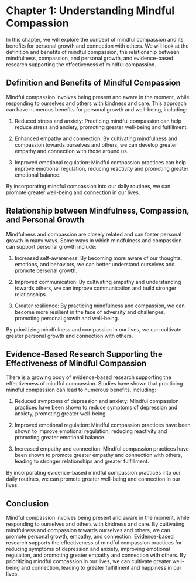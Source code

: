 Chapter 1: Understanding Mindful Compassion
===========================================

In this chapter, we will explore the concept of mindful compassion and its benefits for personal growth and connection with others. We will look at the definition and benefits of mindful compassion, the relationship between mindfulness, compassion, and personal growth, and evidence-based research supporting the effectiveness of mindful compassion.

Definition and Benefits of Mindful Compassion
---------------------------------------------

Mindful compassion involves being present and aware in the moment, while responding to ourselves and others with kindness and care. This approach can have numerous benefits for personal growth and well-being, including:

1. Reduced stress and anxiety: Practicing mindful compassion can help reduce stress and anxiety, promoting greater well-being and fulfillment.

2. Enhanced empathy and connection: By cultivating mindfulness and compassion towards ourselves and others, we can develop greater empathy and connection with those around us.

3. Improved emotional regulation: Mindful compassion practices can help improve emotional regulation, reducing reactivity and promoting greater emotional balance.

By incorporating mindful compassion into our daily routines, we can promote greater well-being and connection in our lives.

Relationship between Mindfulness, Compassion, and Personal Growth
-----------------------------------------------------------------

Mindfulness and compassion are closely related and can foster personal growth in many ways. Some ways in which mindfulness and compassion can support personal growth include:

1. Increased self-awareness: By becoming more aware of our thoughts, emotions, and behaviors, we can better understand ourselves and promote personal growth.

2. Improved communication: By cultivating empathy and understanding towards others, we can improve communication and build stronger relationships.

3. Greater resilience: By practicing mindfulness and compassion, we can become more resilient in the face of adversity and challenges, promoting personal growth and well-being.

By prioritizing mindfulness and compassion in our lives, we can cultivate greater personal growth and connection with others.

Evidence-Based Research Supporting the Effectiveness of Mindful Compassion
--------------------------------------------------------------------------

There is a growing body of evidence-based research supporting the effectiveness of mindful compassion. Studies have shown that practicing mindful compassion can lead to numerous benefits, including:

1. Reduced symptoms of depression and anxiety: Mindful compassion practices have been shown to reduce symptoms of depression and anxiety, promoting greater well-being.

2. Improved emotional regulation: Mindful compassion practices have been shown to improve emotional regulation, reducing reactivity and promoting greater emotional balance.

3. Increased empathy and connection: Mindful compassion practices have been shown to promote greater empathy and connection with others, leading to stronger relationships and greater fulfillment.

By incorporating evidence-based mindful compassion practices into our daily routines, we can promote greater well-being and connection in our lives.

Conclusion
----------

Mindful compassion involves being present and aware in the moment, while responding to ourselves and others with kindness and care. By cultivating mindfulness and compassion towards ourselves and others, we can promote personal growth, empathy, and connection. Evidence-based research supports the effectiveness of mindful compassion practices for reducing symptoms of depression and anxiety, improving emotional regulation, and promoting greater empathy and connection with others. By prioritizing mindful compassion in our lives, we can cultivate greater well-being and connection, leading to greater fulfillment and happiness in our lives.
